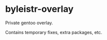 byleistr-overlay
================

Private gentoo overlay. 

Contains temporary fixes, extra packages, etc.
